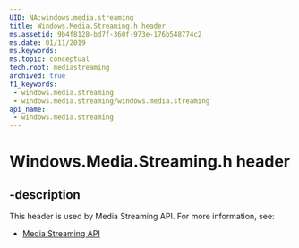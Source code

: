 ```yaml
---
UID: NA:windows.media.streaming
title: Windows.Media.Streaming.h header
ms.assetid: 9b4f8128-bd7f-360f-973e-176b548774c2
ms.date: 01/11/2019
ms.keywords: 
ms.topic: conceptual
tech.root: mediastreaming
archived: true
f1_keywords:
 - windows.media.streaming
 - windows.media.streaming/windows.media.streaming
api_name:
 - windows.media.streaming
---
```


# Windows.Media.Streaming.h header


## -description

This header is used by Media Streaming API. For more information, see:

- [Media Streaming API](../_mediastreaming/index.md)


